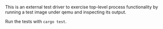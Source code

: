 This is an external test driver to exercise top-level process functionality by
running a test image under qemu and inspecting its output.

Run the tests with `cargo test`.
